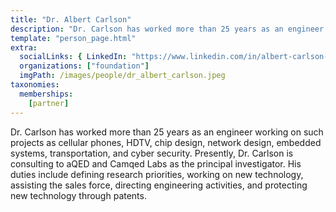 ```yaml
---
title: "Dr. Albert Carlson"
description: "Dr. Carlson has worked more than 25 years as an engineer working on such projects as cellular phones, chip design, network design, embedded systems, and cyber security."
template: "person_page.html"
extra:
  socialLinks: { LinkedIn: "https://www.linkedin.com/in/albert-carlson-89b70654/"}
  organizations: ["foundation"]
  imgPath: /images/people/dr_albert_carlson.jpeg
taxonomies:
  memberships:
    [partner]
---
```


Dr. Carlson has worked more than 25 years as an engineer working on such projects as cellular phones, HDTV, chip design, network design, embedded systems, transportation, and cyber security. Presently, Dr. Carlson is consulting to aQED and Camqed Labs as the principal investigator. His duties include defining research priorities, working on new technology, assisting the sales force, directing engineering activities, and protecting new technology through patents.